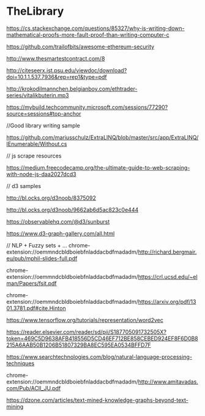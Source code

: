 # TheLibrary

https://cs.stackexchange.com/questions/85327/why-is-writing-down-mathematical-proofs-more-fault-proof-than-writing-computer-c

https://github.com/trailofbits/awesome-ethereum-security

http://www.thesmartestcontract.com/8

http://citeseerx.ist.psu.edu/viewdoc/download?doi=10.1.1.537.7936&rep=rep1&type=pdf

http://krokodilmannchen.belgianboy.com/ethtrader-series/vitalikbuterin.mp3

https://mybuild.techcommunity.microsoft.com/sessions/77290?source=sessions#top-anchor

//Good library writing sample 

https://github.com/mariusschulz/ExtraLINQ/blob/master/src/app/ExtraLINQ/IEnumerable/Without.cs

// js scrape resources

https://medium.freecodecamp.org/the-ultimate-guide-to-web-scraping-with-node-js-daa2027dcd3

// d3 samples 

http://bl.ocks.org/d3noob/8375092

http://bl.ocks.org/d3noob/9662ab6d5ac823c0e444

https://observablehq.com/@d3/sunburst

https://www.d3-graph-gallery.com/all.html

// NLP + Fuzzy sets + ...
chrome-extension://oemmndcbldboiebfnladdacbdfmadadm/http://richard.bergmair.eu/pub/mphil-slides-full.pdf

chrome-extension://oemmndcbldboiebfnladdacbdfmadadm/https://crl.ucsd.edu/~elman/Papers/fsit.pdf

chrome-extension://oemmndcbldboiebfnladdacbdfmadadm/https://arxiv.org/pdf/1301.3781.pdf#cite.Hinton

https://www.tensorflow.org/tutorials/representation/word2vec

https://reader.elsevier.com/reader/sd/pii/S187705091732505X?token=469C5D9638AFB418556D5CD46EF712BE858CEBED924EF8F6D0B8215A6AAB50B1206B51807329BA8EC595EA0534BFFD7F

https://www.searchtechnologies.com/blog/natural-language-processing-techniques

chrome-extension://oemmndcbldboiebfnladdacbdfmadadm/http://www.amitavadas.com/Pub/ACII_JU.pdf

https://dzone.com/articles/text-mined-knowledge-graphs-beyond-text-mining
